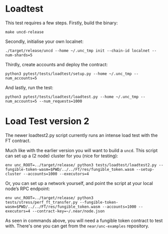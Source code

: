 # Loadtest

This test requires a few steps. Firstly, build the binary:

```shell
make uncd-release
```

Secondly, initialise your own localnet:

```shell
./target/release/uncd --home ~/.unc_tmp init --chain-id localnet --num-shards=5
```

Thirdly, create accounts and deploy the contract:

```shell
python3 pytest/tests/loadtest/setup.py --home ~/.unc_tmp --num_accounts=5
```

And lastly, run the test:

```shell
python3 pytest/tests/loadtest/loadtest.py --home ~/.unc_tmp --num_accounts=5 --num_requests=1000
```

# Load Test version 2

The newer loadtest2.py script currently runs an intense load test with the FT contract.

Much like with the earlier version you will want to build a `uncd`. This script can set up a (2
node) cluster for you (nice for testing):

```
env unc_ROOT=../target/release/ python3 tests/loadtest/loadtest2.py --fungible-token-wasm=$PWD/../../FT/res/fungible_token.wasm --setup-cluster --accounts=1000 --executors=4
```

Or, you can set up a network yourself, and point the script at your local node’s RPC endpoint:

```
env unc_ROOT=../target/release/ python3 tests/stress/perf_ft_transfer.py --fungible-token-wasm=$PWD/../../FT/res/fungible_token.wasm --accounts=1000 --executors=4 --contract-key=~/.near/node.json
```

As seen in commands above, you will need a fungible token contract to test with. There's one you
can get from the `near/unc-examples` repository.
